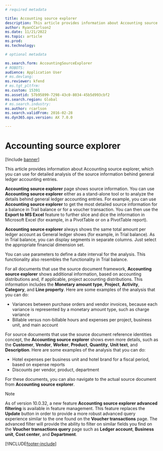 ```yaml
---
# required metadata

title: Accounting source explorer
description: This article provides information about Accounting source explorer, which you can use for detailed analysis of the source information behind general ledger accounting entries.
author: RyanCCarlson2
ms.date: 11/21/2022
ms.topic: article
ms.prod: 
ms.technology: 

# optional metadata

ms.search.form: AccountingSourceExplorer
# ROBOTS: 
audience: Application User
# ms.devlang: 
ms.reviewer: kfend
# ms.tgt_pltfrm: 
ms.custom: 15391
ms.assetid: 57b95899-7298-43c0-8034-45b5d993cbf2
ms.search.region: Global
# ms.search.industry: 
ms.author: rcarlson
ms.search.validFrom: 2016-02-28
ms.dyn365.ops.version: AX 7.0.0

---
```


# Accounting source explorer

[!include [banner](../includes/banner.md)]

This article provides information about Accounting source explorer, which you can use for detailed analysis of the source information behind general ledger accounting entries.

**Accounting source explorer** page shows source information. You can use **Accounting source explorer** either as a stand-alone tool or to analyze the details behind general ledger accounting entries. For example, you can use **Accounting source explorer** to get the most detailed source information for a balance in Trail balance or for a voucher transaction. You can then use the **Export to MS Excel** feature to further slice and dice the information in Microsoft Excel (for example, in a PivotTable or on a PivotTable report).

**Accounting source explorer** always shows the same total amount per ledger account as General ledger shows (for example, in Trial balance). As in Trial balance, you can display segments in separate columns. Just select the appropriate financial dimension set. 

You can use parameters to define a date interval for the analysis. This functionality also resembles the functionality in Trial balance.

For all documents that use the source document framework, **Accounting source explorer** shows additional information, based on accounting distributions and, if applicable, project accounting distributions. This information includes the **Monetary amount type**, **Project**, **Activity**, **Category**, and **Line property**. Here are some examples of the analysis that you can do:

-   Variances between purchase orders and vendor invoices, because each variance is represented by a monetary amount type, such as charge variance
-   Billable versus non-billable hours and expenses per project, business unit, and main account

For source documents that use the source document reference identities concept, the **Accounting source explorer** shows even more details, such as the **Customer**, **Vendor**, **Worker**, **Product**, **Quantity**, **Unit text**, and **Description**. Here are some examples of the analysis that you can do:

-   Hotel expenses per business unit and hotel brand for a fiscal period, based on expense reports
-   Discounts per vendor, product, department

For these documents, you can also navigate to the actual source document from **Accounting source explorer**.

> [!NOTE]
> As of version 10.0.32, a new feature **Accounting source explorer advanced filtering** is available in feature management. This feature replaces the **Update** button in order to provide a more robust advanced query experience similar to the one found on the **Voucher transactions** page. The advanced filter will provide the ability to filter on similar fields you find on the **Voucher transactions query** page such as **Ledger account**, **Business unit**, **Cost center**, and **Department**. 

[!INCLUDE[footer-include](../../includes/footer-banner.md)]
